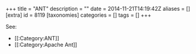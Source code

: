 +++
title = "ANT"
description = ""
date = 2014-11-21T14:19:42Z
aliases = []
[extra]
id = 8119
[taxonomies]
categories = []
tags = []
+++

See:
* [[:Category:ANT]]
* [[:Category:Apache Ant]]
